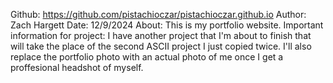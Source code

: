 Github: https://github.com/pistachioczar/pistachioczar.github.io
Author: Zach Hargett
Date: 12/9/2024
About: This is my portfolio website.
Important information for project: I have another project that I'm about to finish that will take the place of the second
ASCII project I just copied twice. I'll also replace the portfolio photo with an actual photo of me once I get a proffesional
headshot of myself.
